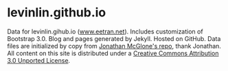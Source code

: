 levinlin.github.io
========

Data for levinlin.gihub.io (www.eetran.net).  Includes customization of Bootstrap 3.0. Blog and pages generated by Jekyll. Hosted on GitHub. 
Data files are initialized by copy from [Jonathan McGlone's repo](https://github.com/jmcglone/jmcglone.github.io), thank Jonathan.
All content on this site is distributed under a [Creative Commons Attribution 3.0 Unported License](http://creativecommons.org/licenses/by/3.0/deed.en_US).
